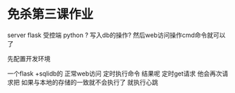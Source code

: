 

<!--
 * @Author: Recar
 * @Date: 2022-10-03 07:59:31
 * @LastEditors: Recar
 * @LastEditTime: 2022-10-03 08:13:27
-->
# 免杀第三课作业


server flask
受控端 python ?
写入db的操作?
然后web访问操作cmd命令就可以了

先配置开发环境

一个flask +sqlidb的
正常web访问
定时执行命令 结果呢 定时get请求 
他会再次请求把 如果与本地的存储的一致就不会执行了
就执行心跳
